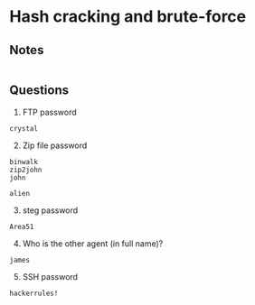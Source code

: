 #  Hash cracking and brute-force


## Notes
```
```

## Questions
1. FTP password
```
crystal
```

2. Zip file password
```
binwalk
zip2john
john

alien
```

3. steg password
```
Area51
```

4. Who is the other agent (in full name)?
```
james
```

5. SSH password
```
hackerrules!
```